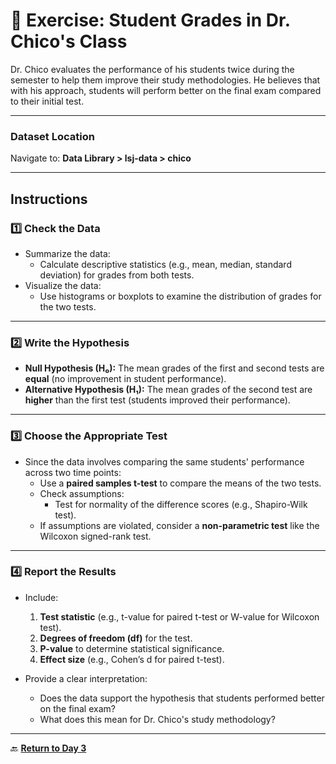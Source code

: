 # 📝 **Exercise: Student Grades in Dr. Chico's Class**

Dr. Chico evaluates the performance of his students twice during the semester to help them improve their study methodologies. He believes that with his approach, students will perform better on the final exam compared to their initial test.

---

### **Dataset Location**  
Navigate to: **Data Library > lsj-data > chico**

---

## **Instructions**

### **1️⃣ Check the Data**  
- Summarize the data:
  - Calculate descriptive statistics (e.g., mean, median, standard deviation) for grades from both tests.  
- Visualize the data:
  - Use histograms or boxplots to examine the distribution of grades for the two tests.

---

### **2️⃣ Write the Hypothesis**

- **Null Hypothesis (H₀):** The mean grades of the first and second tests are **equal** (no improvement in student performance).  
- **Alternative Hypothesis (H₁):** The mean grades of the second test are **higher** than the first test (students improved their performance).  

---

### **3️⃣ Choose the Appropriate Test**

- Since the data involves comparing the same students' performance across two time points:
  - Use a **paired samples t-test** to compare the means of the two tests.  
  - Check assumptions:
    - Test for normality of the difference scores (e.g., Shapiro-Wilk test).  
  - If assumptions are violated, consider a **non-parametric test** like the Wilcoxon signed-rank test.

---

### **4️⃣ Report the Results**

- Include:
  1. **Test statistic** (e.g., t-value for paired t-test or W-value for Wilcoxon test).  
  2. **Degrees of freedom (df)** for the test.  
  3. **P-value** to determine statistical significance.  
  4. **Effect size** (e.g., Cohen’s d for paired t-test).  

- Provide a clear interpretation:
  - Does the data support the hypothesis that students performed better on the final exam?  
  - What does this mean for Dr. Chico's study methodology?

---

🔙 **[Return to Day 3](day3.md)**  
